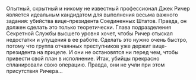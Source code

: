 <!--2016-10-16 10:10:03-->
Опытный, скрытный и никому не известный профессионал Джек Ричер является идеальным кандидатом для выполнения весьма важного задания: убийства вице-президента Соединенных Штатов. Правда, он должен сделать это только теоретически. Глава подразделения Секретной Службы высшего уровня хочет, чтобы Ричер отыскал недостатки и упущения в ее работе. Сделать это нужно очень быстро, потому что группа отчаянных преступников уже держит вице-президента на прицеле. И они не остановятся ни перед чем, чтобы привести свой план в исполнение. Итак, убийцы прекрасно спланировали свою операцию. Правда, они не учли при этом присутствия Ричера...